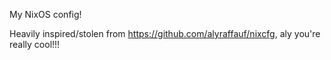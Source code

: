 My NixOS config!

Heavily inspired/stolen from https://github.com/alyraffauf/nixcfg, aly you're really cool!!!
